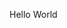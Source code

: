 <html>
<head>
<meta name="google-site-verification" content="vcFlIEfEt5MGDEjfLQvc0J2nyLrW2A42U-qtKu-GjZU" />
</head>
<body>
<p>Hello World</p>
</body>
</html>
